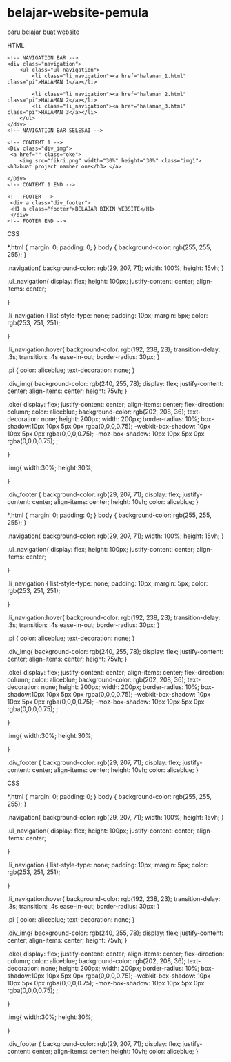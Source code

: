 # belajar-website-pemula
baru belajar buat website

HTML

<!DOCTYPE html>
<html lang="en">
<head>
    <meta charset="UTF-8">
    <meta name="viewport" content="width=device-width, initial-scale=1.0">
    <title>Document</title>
    <link rel="stylesheet" href="belajar.css">
</head>
<body >

    
    <!-- NAVIGATION BAR -->
    <div class="navigation">
        <ul class="ul_navigation">
            <li class="li_navigation"><a href="halaman_1.html" class="pi">HALAMAN 1</a></li>
            
            <li class="li_navigation"><a href="halaman_2.html" class="pi">HALAMAN 2</a></li>
            <li class="li_navigation"><a href="halaman_3.html" class="pi">HALAMAN 3</a></li>
        </ul>
    </div>
    <!-- NAVIGATION BAR SELESAI -->
    
    <!-- CONTEMT 1 -->
    <Div class="div_img">
     <a href="" class="oke">
        <img src="fikri.png" width="30%" height="30%" class="img1"><h3>buat project namber one</h3> </a>
        
    </Div>
    <!-- CONTEMT 1 END -->
    
    <!-- FOOTER -->
     <div a class="div_footer">
     <H1 a class="footer">BELAJAR BIKIN WEBSITE</H1>
     </div>
    <!-- FOOTER END -->
</body>
</html>


CSS


 *,html {
    margin: 0;
    padding: 0;
 }
 body {
    background-color: rgb(255, 255, 255);
 }

.navigation{
    background-color: rgb(29, 207, 71);
    width: 100%;
    height: 15vh;
}

.ul_navigation{
    display: flex;
    height: 100px;
    justify-content: center;
    align-items: center;

}

.li_navigation {
    list-style-type: none;
    padding: 10px;
    margin: 5px;
    color: rgb(253, 251, 251);
    
}

.li_navigation:hover{
    background-color: rgb(192, 238, 23);
    transition-delay: .3s;
    transition: .4s ease-in-out;
    border-radius: 30px;
}

.pi {
    color: aliceblue;
    text-decoration: none;
}

.div_img{
    background-color: rgb(240, 255, 78);
    display: flex;
    justify-content: center;
    align-items: center;
    height: 75vh;
}


.oke{
    display: flex;
    justify-content: center;
    align-items: center;
    flex-direction: column;
    color: aliceblue;
    background-color: rgb(202, 208, 36);
     text-decoration: none;
     height: 200px;
     width: 200px;
     border-radius: 10%;
     box-shadow:10px 10px 5px 0px rgba(0,0,0,0.75);
-webkit-box-shadow: 10px 10px 5px 0px rgba(0,0,0,0.75);
-moz-box-shadow: 10px 10px 5px 0px rgba(0,0,0,0.75); ;
    
}

.img{
width:30%;
height:30%;

}

.div_footer {
    background-color: rgb(29, 207, 71);
    display: flex;
    justify-content: center;
    align-items: center;
    height: 10vh;
    color: aliceblue;
}

 *,html {
    margin: 0;
    padding: 0;
 }
 body {
    background-color: rgb(255, 255, 255);
 }

.navigation{
    background-color: rgb(29, 207, 71);
    width: 100%;
    height: 15vh;
}

.ul_navigation{
    display: flex;
    height: 100px;
    justify-content: center;
    align-items: center;

}

.li_navigation {
    list-style-type: none;
    padding: 10px;
    margin: 5px;
    color: rgb(253, 251, 251);
    
}

.li_navigation:hover{
    background-color: rgb(192, 238, 23);
    transition-delay: .3s;
    transition: .4s ease-in-out;
    border-radius: 30px;
}

.pi {
    color: aliceblue;
    text-decoration: none;
}

.div_img{
    background-color: rgb(240, 255, 78);
    display: flex;
    justify-content: center;
    align-items: center;
    height: 75vh;
}


.oke{
    display: flex;
    justify-content: center;
    align-items: center;
    flex-direction: column;
    color: aliceblue;
    background-color: rgb(202, 208, 36);
     text-decoration: none;
     height: 200px;
     width: 200px;
     border-radius: 10%;
     box-shadow:10px 10px 5px 0px rgba(0,0,0,0.75);
-webkit-box-shadow: 10px 10px 5px 0px rgba(0,0,0,0.75);
-moz-box-shadow: 10px 10px 5px 0px rgba(0,0,0,0.75); ;
    
}

.img{
width:30%;
height:30%;

}

.div_footer {
    background-color: rgb(29, 207, 71);
    display: flex;
    justify-content: center;
    align-items: center;
    height: 10vh;
    color: aliceblue;
}

CSS

 *,html {
    margin: 0;
    padding: 0;
 }
 body {
    background-color: rgb(255, 255, 255);
 }

.navigation{
    background-color: rgb(29, 207, 71);
    width: 100%;
    height: 15vh;
}

.ul_navigation{
    display: flex;
    height: 100px;
    justify-content: center;
    align-items: center;

}

.li_navigation {
    list-style-type: none;
    padding: 10px;
    margin: 5px;
    color: rgb(253, 251, 251);
    
}

.li_navigation:hover{
    background-color: rgb(192, 238, 23);
    transition-delay: .3s;
    transition: .4s ease-in-out;
    border-radius: 30px;
}

.pi {
    color: aliceblue;
    text-decoration: none;
}

.div_img{
    background-color: rgb(240, 255, 78);
    display: flex;
    justify-content: center;
    align-items: center;
    height: 75vh;
}


.oke{
    display: flex;
    justify-content: center;
    align-items: center;
    flex-direction: column;
    color: aliceblue;
    background-color: rgb(202, 208, 36);
     text-decoration: none;
     height: 200px;
     width: 200px;
     border-radius: 10%;
     box-shadow:10px 10px 5px 0px rgba(0,0,0,0.75);
-webkit-box-shadow: 10px 10px 5px 0px rgba(0,0,0,0.75);
-moz-box-shadow: 10px 10px 5px 0px rgba(0,0,0,0.75); ;
    
}

.img{
width:30%;
height:30%;

}

.div_footer {
    background-color: rgb(29, 207, 71);
    display: flex;
    justify-content: center;
    align-items: center;
    height: 10vh;
    color: aliceblue;
}

